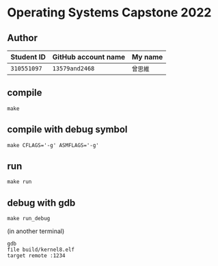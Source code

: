 # Operating Systems Capstone 2022

## Author

| Student ID | GitHub account name | My name |
| --- | ----------- | --- |
|`310551097`| `13579and2468` | `曾思維` |

## compile
```
make
```
## compile with debug symbol
```
make CFLAGS='-g' ASMFLAGS='-g'
```
## run
```
make run
```
## debug with gdb

```
make run_debug
```
(in another terminal)
```
gdb
file build/kernel8.elf 
target remote :1234
```
